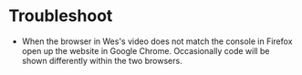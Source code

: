 # Troubleshoot
- When the browser in Wes's video does not match the console in Firefox open up the website in Google Chrome. Occasionally code will be shown differently within the two browsers. 